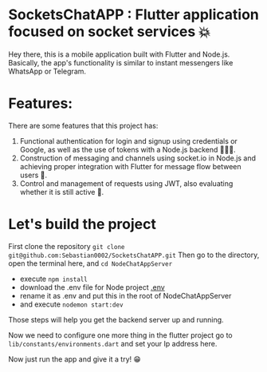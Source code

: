 # SocketsChatAPP : Flutter application focused on socket services 💥

Hey there, this is a mobile application built with Flutter and Node.js. Basically, the app's functionality is similar to instant messengers like WhatsApp or Telegram.

# Features:

There are some features that this project has:

1. Functional authentication for login and signup using credentials or Google, as well as the use of tokens with a Node.js backend 👨🏻‍💻.
2. Construction of messaging and channels using socket.io in Node.js and achieving proper integration with Flutter for message flow between users 💬.
3. Control and management of requests using JWT, also evaluating whether it is still active 🔑.

# Let's build the project

First clone the repository `git clone git@github.com:Sebastian0002/SocketsChatAPP.git`
Then go to the directory, open the terminal here, and `cd NodeChatAppServer` 

* execute `npm install` 
* download the .env file for Node project [.env](https://res.cloudinary.com/dhopfnum1/raw/upload/v1729311391/zo3etvpzmkqfggpdqtye.env)
* rename it as .env and put this in the root of NodeChatAppServer
* and execute `nodemon start:dev`

Those steps will help you get the backend server up and running.

Now we need to configure one more thing in the flutter project go to `lib/constants/environments.dart` and set your Ip address here.

Now just run the app and give it a try! 😁
